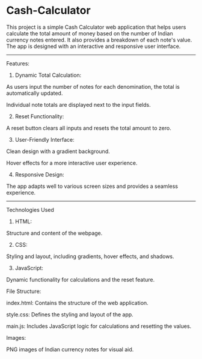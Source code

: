 # Cash-Calculator
This project is a simple Cash Calculator web application that helps users calculate the total amount of money based on the number of Indian currency notes entered. It also provides a breakdown of each note's value. The app is designed with an interactive and responsive user interface.

---

Features:

1. Dynamic Total Calculation:

As users input the number of notes for each denomination, the total is automatically updated.

Individual note totals are displayed next to the input fields.


2. Reset Functionality:

A reset button clears all inputs and resets the total amount to zero.


3. User-Friendly Interface:

Clean design with a gradient background.

Hover effects for a more interactive user experience.


4. Responsive Design:

The app adapts well to various screen sizes and provides a seamless experience.



---

Technologies Used

1. HTML:

Structure and content of the webpage.


2. CSS:

Styling and layout, including gradients, hover effects, and shadows.


3. JavaScript:

Dynamic functionality for calculations and the reset feature.

File Structure:

index.html: Contains the structure of the web application.

style.css: Defines the styling and layout of the app.

main.js: Includes JavaScript logic for calculations and resetting the values.

Images:

PNG images of Indian currency notes for visual aid.